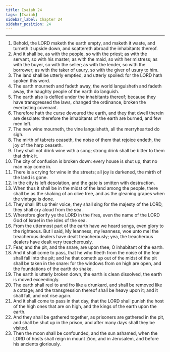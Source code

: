 ```yaml
---
title: Isaiah 24
tags: [Isaiah]
sidebar_label: Chapter 24
sidebar_position: 24
---
```


---
1. Behold, the LORD maketh the earth empty, and maketh it waste, and turneth it upside down, and scattereth abroad the inhabitants thereof.
2. And it shall be, as with the people, so with the priest; as with the servant, so with his master; as with the maid, so with her mistress; as with the buyer, so with the seller; as with the lender, so with the borrower; as with the taker of usury, so with the giver of usury to him.
3. The land shall be utterly emptied, and utterly spoiled: for the LORD hath spoken this word.
4. The earth mourneth and fadeth away, the world languisheth and fadeth away, the haughty people of the earth do languish.
5. The earth also is defiled under the inhabitants thereof; because they have transgressed the laws, changed the ordinance, broken the everlasting covenant.
6. Therefore hath the curse devoured the earth, and they that dwell therein are desolate: therefore the inhabitants of the earth are burned, and few men left.
7. The new wine mourneth, the vine languisheth, all the merryhearted do sigh.
8. The mirth of tabrets ceaseth, the noise of them that rejoice endeth, the joy of the harp ceaseth.
9. They shall not drink wine with a song; strong drink shall be bitter to them that drink it.
10. The city of confusion is broken down: every house is shut up, that no man may come in.
11. There is a crying for wine in the streets; all joy is darkened, the mirth of the land is gone.
12. In the city is left desolation, and the gate is smitten with destruction.
13. When thus it shall be in the midst of the land among the people, there shall be as the shaking of an olive tree, and as the gleaning grapes when the vintage is done.
14. They shall lift up their voice, they shall sing for the majesty of the LORD, they shall cry aloud from the sea.
15. Wherefore glorify ye the LORD in the fires, even the name of the LORD God of Israel in the isles of the sea.
16. From the uttermost part of the earth have we heard songs, even glory to the righteous. But I said, My leanness, my leanness, woe unto me! the treacherous dealers have dealt treacherously; yea, the treacherous dealers have dealt very treacherously.
17. Fear, and the pit, and the snare, are upon thee, O inhabitant of the earth.
18. And it shall come to pass, that he who fleeth from the noise of the fear shall fall into the pit; and he that cometh up out of the midst of the pit shall be taken in the snare: for the windows from on high are open, and the foundations of the earth do shake.
19. The earth is utterly broken down, the earth is clean dissolved, the earth is moved exceedingly.
20. The earth shall reel to and fro like a drunkard, and shall be removed like a cottage; and the transgression thereof shall be heavy upon it; and it shall fall, and not rise again.
21. And it shall come to pass in that day, that the LORD shall punish the host of the high ones that are on high, and the kings of the earth upon the earth.
22. And they shall be gathered together, as prisoners are gathered in the pit, and shall be shut up in the prison, and after many days shall they be visited.
23. Then the moon shall be confounded, and the sun ashamed, when the LORD of hosts shall reign in mount Zion, and in Jerusalem, and before his ancients gloriously.